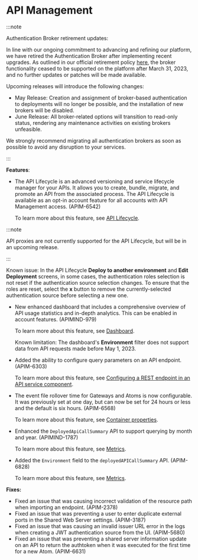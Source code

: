 #  API Management

<head>
  <meta name="guidename" content="Release Notes"/>
  <meta name="context" content="GUID-21b6cbf8-0cf4-49de-9b91-88ed73b40b25"/>
</head>



:::note

Authentication Broker retirement updates:

 In line with our ongoing commitment to advancing and refining our platform, we have retired the Authentication Broker after implementing recent upgrades. As outlined in our official retirement policy [here](/docs/Atomsphere/Platform/atm-Boomi_feature_deprecation_process_policy_e4547744-664f-4539-bd23-b91676bcbd8a.md), the broker functionality ceased to be supported on the platform after March 31, 2023, and no further updates or patches will be made available.

Upcoming releases will introduce the following changes:

-    May Release: Creation and assignment of broker-based authentication to deployments will no longer be possible, and the installation of new brokers will be disabled.
-   June Release: All broker-related options will transition to read-only status, rendering any maintenance activities on existing brokers unfeasible.

We strongly recommend migrating all authentication brokers as soon as possible to avoid any disruption to your services.

:::

**Features**:

-   The API Lifecycle is an advanced versioning and service lifecycle manager for your APIs. It allows you to create, bundle, migrate, and promote an API from the associated process. The API Lifecycle is available as an opt-in account feature for all accounts with API Management access. (APIM-6542)

    To learn more about this feature, see [API Lifecycle](/docs/Atomsphere/API%20Management/Topics/api-API_Lifecycle_aefeeadd-80b6-4d50-b365-7f985313cd19.md).

:::note

API proxies are not currently supported for the API Lifecycle, but will be in an upcoming release.

:::

Known issue: In the API Lifecycle **Deploy to another environment** and **Edit Deployment** screens, in some cases, the authentication roles selection is not reset if the authentication source selection changes. To ensure that the roles are reset, select the **x** button to remove the currently-selected authentication source before selecting a new one.

-   New enhanced dashboard that includes a comprehensive overview of API usage statistics and in-depth analytics. This can be enabled in account features. \(APIMIND-979\)

    To learn more about this feature, see [Dashboard](/docs/Atomsphere/API%20Management/Topics/r-api-Dashboard_d7c56437-c100-436f-b3e4-bde7a80d11be.md).

    Known limitation: The dashboard's **Environment** filter does not support data from API requests made before May 1, 2023.

-   Added the ability to configure query parameters on an API endpoint. \(APIM-6303\)

    To learn more about this feature, see [Configuring a REST endpoint in an API service component](/docs/Atomsphere/API%20Management/Topics/t-atm-Configuring_a_REST_route_in_an_API_component_c61c0d7e-ecc9-47c3-8fc9-452c8ffc62aa.md).

-   The event file rollover time for Gateways and Atoms is now configurable. It was previously set at one day, but can now be set for 24 hours or less and the default is six hours. \(APIM-6568\)

    To learn more about this feature, see [Container properties](/docs/Atomsphere/API%20Management/Topics/api-Container_properties_7db1ee5a-03b9-4d07-931b-4e863e7cc6de.md).

-   Enhanced the `DeployedApiCallSummary` API to support querying by month and year. \(APIMIND-1787\)

    To learn more about this feature, see [Metrics](/docs/Atomsphere/API%20Management/Topics/api-metrics_0e0f3adb-2fcb-4af5-bbd1-aee58d2e713f.md).


-   Added the `Environment` field to the `deployedAPICallSummary` API. \(APIM-6828\)

    To learn more about this feature, see [Metrics](/docs/Atomsphere/API%20Management/Topics/api-metrics_0e0f3adb-2fcb-4af5-bbd1-aee58d2e713f.md).


**Fixes:**

-   Fixed an issue that was causing incorrect validation of the resource path when importing an endpoint. \(APIM-2378\)
-   Fixed an issue that was preventing a user to enter duplicate external ports in the Shared Web Server settings. \(APIM-3187\)
-   Fixed an issue that was causing an invalid issuer URL error in the logs when creating a JWT authentication source from the UI. \(APIM-5680\)
-   Fixed an issue that was preventing a shared server information update on an API to return the authtoken when it was executed for the first time for a new Atom. \(APIM-6631\)

